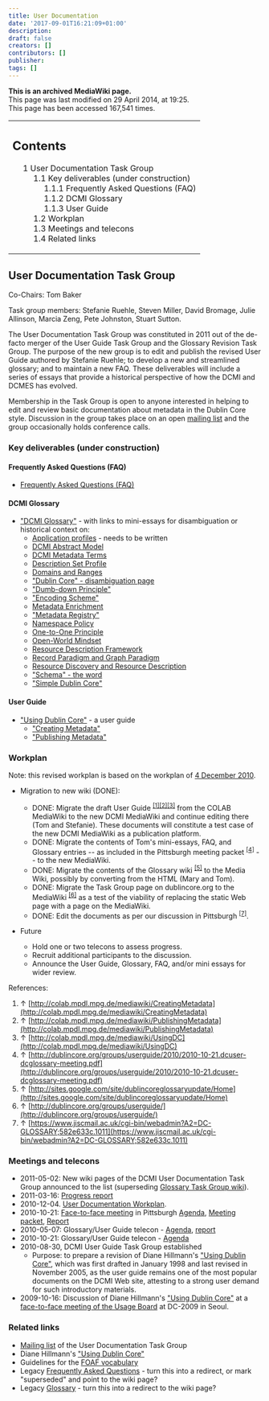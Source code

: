 ```yaml
---
title: User Documentation
date: '2017-09-01T16:21:09+01:00'
description: 
draft: false
creators: []
contributors: []
publisher: 
tags: []
---
```


 **This is an archived MediaWiki page.**  
This page was last modified on 29 April 2014, at 19:25.  
This page has been accessed 167,541 times.

<table id="toc" class="toc">
  <tr>
    <td>
      <div id="toctitle">
        <h2>Contents</h2>
      </div>
      <ul>
        <li class="toclevel-1 tocsection-1">
          <a href="#User_Documentation_Task_Group"><span class="tocnumber">1</span> <span class="toctext">User Documentation Task Group</span></a>
          <ul>
            <li class="toclevel-2 tocsection-2">
              <a href="#Key_deliverables_.28under_construction.29"><span class="tocnumber">1.1</span> <span class="toctext">Key deliverables (under construction)</span></a>
              <ul>
                <li class="toclevel-3 tocsection-3"><a href="#Frequently_Asked_Questions_.28FAQ.29"><span class="tocnumber">1.1.1</span> <span class="toctext">Frequently Asked Questions (FAQ)</span></a></li>
                <li class="toclevel-3 tocsection-4"><a href="#DCMI_Glossary"><span class="tocnumber">1.1.2</span> <span class="toctext">DCMI Glossary</span></a></li>
                <li class="toclevel-3 tocsection-5"><a href="#User_Guide"><span class="tocnumber">1.1.3</span> <span class="toctext">User Guide</span></a></li>
              </ul>
            </li>
            <li class="toclevel-2 tocsection-6"><a href="#Workplan"><span class="tocnumber">1.2</span> <span class="toctext">Workplan</span></a></li>
            <li class="toclevel-2 tocsection-7"><a href="#Meetings_and_telecons"><span class="tocnumber">1.3</span> <span class="toctext">Meetings and telecons</span></a></li>
            <li class="toclevel-2 tocsection-8"><a href="#Related_links"><span class="tocnumber">1.4</span> <span class="toctext">Related links</span></a></li>
          </ul>
        </li>
      </ul>
    </td>
  </tr>
</table>

## User Documentation Task Group 

Co-Chairs: Tom Baker

Task group members: Stefanie Ruehle, Steven Miller, David Bromage, Julie Allinson, Marcia Zeng, Pete Johnston, Stuart Sutton.

The User Documentation Task Group was constituted in 2011 out of the de-facto merger of the User Guide Task Group and the Glossary Revision Task Group. The purpose of the new group is to edit and publish the revised User Guide authored by Stefanie Ruehle; to develop a new and streamlined glossary; and to maintain a new FAQ. These deliverables will include a series of essays that provide a historical perspective of how the DCMI and DCMES has evolved.

Membership in the Task Group is open to anyone interested in helping to edit and review basic documentation about metadata in the Dublin Core style. Discussion in the group takes place on an open [mailing list](http://www.jiscmail.ac.uk/lists/dc-glossary.html) and the group occasionally holds conference calls.

### Key deliverables (under construction) 

#### Frequently Asked Questions (FAQ) 

- [Frequently Asked Questions (FAQ)](/mediawiki_wiki/FAQ "FAQ")

#### DCMI Glossary 

- ["DCMI Glossary"](/mediawiki_wiki/Glossary "Glossary") - with links to mini-essays for disambiguation or historical context on:
  - [Application profiles](/mediawiki_wiki/Glossary/Application_Profile "Glossary/Application Profile") - needs to be written
  - [DCMI Abstract Model](/mediawiki_wiki/Glossary/DCMI_Abstract_Model "Glossary/DCMI Abstract Model")
  - [DCMI Metadata Terms](/mediawiki_wiki/Glossary/DCMI_Metadata_Terms "Glossary/DCMI Metadata Terms")
  - [Description Set Profile](/mediawiki_wiki/Glossary/Description_Set_Profile "Glossary/Description Set Profile")
  - [Domains and Ranges](/mediawiki_wiki/Glossary/Domains_and_Ranges "Glossary/Domains and Ranges")
  - ["Dublin Core" - disambiguation page](/mediawiki_wiki/Glossary/Dublin_Core "Glossary/Dublin Core")
  - ["Dumb-down Principle"](/mediawiki_wiki/Glossary/Dumb-Down_Principle "Glossary/Dumb-Down Principle")
  - ["Encoding Scheme"](/mediawiki_wiki/Glossary/Encoding_Scheme "Glossary/Encoding Scheme")
  - [Metadata Enrichment](/mediawiki_wiki/Glossary/Metadata_Enrichment "Glossary/Metadata Enrichment")
  - ["Metadata Registry"](/mediawiki_wiki/Glossary/Metadata_Registry "Glossary/Metadata Registry")
  - [Namespace Policy](/mediawiki_wiki/Glossary/Namespace_Policy "Glossary/Namespace Policy")
  - [One-to-One Principle](/mediawiki_wiki/Glossary/One-to-One_Principle "Glossary/One-to-One Principle")
  - [Open-World Mindset](/index.php?title=Glossary/Open-World_Mindset&action=edit&redlink=1 "Glossary/Open-World Mindset (page does not exist)")
  - [Resource Description Framework](/mediawiki_wiki/Glossary/RDF "Glossary/RDF")
  - [Record Paradigm and Graph Paradigm](/mediawiki_wiki/Glossary/Record_Paradigm_and_Graph_Paradigm "Glossary/Record Paradigm and Graph Paradigm")
  - [Resource Discovery and Resource Description](/mediawiki_wiki/Glossary/Resource_Discovery "Glossary/Resource Discovery")
  - ["Schema" - the word](/mediawiki_wiki/Glossary/Schema "Glossary/Schema")
  - ["Simple Dublin Core"](/mediawiki_wiki/Glossary/Simple_Dublin_Core "Glossary/Simple Dublin Core")

#### User Guide 

- ["Using Dublin Core"](/mediawiki_wiki/User_Guide "User Guide") - a user guide
  - ["Creating Metadata"](/mediawiki_wiki/User_Guide/Creating_Metadata "User Guide/Creating Metadata")
  - ["Publishing Metadata"](/mediawiki_wiki/User_Guide/Publishing_Metadata "User Guide/Publishing Metadata")

### Workplan 

Note: this revised workplan is based on the workplan of [4 December 2010](/mediawiki_wiki/User_Documentation/Workplan_20101204 "User Documentation/Workplan 20101204").

- Migration to new wiki (DONE):
  - DONE: Migrate the draft User Guide <sup id="cite_ref-0" class="reference"><a href="#cite_note-0">[1]</a></sup><sup id="cite_ref-1" class="reference"><a href="#cite_note-1">[2]</a></sup><sup id="cite_ref-2" class="reference"><a href="#cite_note-2">[3]</a></sup> from the COLAB MediaWiki to the new DCMI MediaWiki and continue editing there (Tom and Stefanie). These documents will constitute a test case of the new DCMI MediaWiki as a publication platform.
  - DONE: Migrate the contents of Tom's mini-essays, FAQ, and Glossary entries -- as included in the Pittsburgh meeting packet <sup id="cite_ref-3" class="reference"><a href="#cite_note-3">[4]</a></sup> -- to the new MediaWiki.
  - DONE: Migrate the contents of the Glossary wiki <sup id="cite_ref-4" class="reference"><a href="#cite_note-4">[5]</a></sup> to the Media Wiki, possibly by converting from the HTML (Mary and Tom). 
  - DONE: Migrate the Task Group page on dublincore.org to the MediaWiki <sup id="cite_ref-5" class="reference"><a href="#cite_note-5">[6]</a></sup> as a test of the viability of replacing the static Web page with a page on the MediaWiki.
  - DONE: Edit the documents as per our discussion in Pittsburgh <sup id="cite_ref-6" class="reference"><a href="#cite_note-6">[7]</a></sup>.

- Future
  - Hold one or two telecons to assess progress.
  - Recruit additional participants to the discussion.
  - Announce the User Guide, Glossary, FAQ, and/or mini essays for wider review.

References:

1. ↑ [http://colab.mpdl.mpg.de/mediawiki/CreatingMetadata](http://colab.mpdl.mpg.de/mediawiki/CreatingMetadata)
2. ↑ [http://colab.mpdl.mpg.de/mediawiki/PublishingMetadata](http://colab.mpdl.mpg.de/mediawiki/PublishingMetadata)
3. ↑ [http://colab.mpdl.mpg.de/mediawiki/UsingDC](http://colab.mpdl.mpg.de/mediawiki/UsingDC)
4. ↑ [http://dublincore.org/groups/userguide/2010/2010-10-21.dcuser-dcglossary-meeting.pdf](http://dublincore.org/groups/userguide/2010/2010-10-21.dcuser-dcglossary-meeting.pdf)
5. ↑ [http://sites.google.com/site/dublincoreglossaryupdate/Home](http://sites.google.com/site/dublincoreglossaryupdate/Home)
6. ↑ [http://dublincore.org/groups/userguide/](http://dublincore.org/groups/userguide/)
7. ↑ [https://www.jiscmail.ac.uk/cgi-bin/webadmin?A2=DC-GLOSSARY;582e633c.1011](https://www.jiscmail.ac.uk/cgi-bin/webadmin?A2=DC-GLOSSARY;582e633c.1011)

### Meetings and telecons 

- 2011-05-02: New wiki pages of the DCMI User Documentation Task Group announced to the list (superseding [Glossary Task Group wiki](http://sites.google.com/site/dublincoreglossaryupdate/Home)).
- 2011-03-16: [Progress report](/mediawiki_wiki/User_Documentation/Progress_Report_20110316 "User Documentation/Progress Report 20110316")
- 2010-12-04. [User Documentation Workplan](/mediawiki_wiki/User_Documentation/Workplan_20101204 "User Documentation/Workplan 20101204").
- 2010-10-21: [Face-to-face meeting](/mediawiki_wiki/User_Documentation/Meeting_20101021 "User Documentation/Meeting 20101021") in Pittsburgh [Agenda](http://dublincore.org/groups/userguide/2010/2010-10-21.dcglossary-dcuser-agenda.html), [Meeting packet](/mediawiki_wiki/files/Meeting_Packet_20101021.pdf "Meeting Packet 20101021.pdf"), [Report](http://dublincore.org/groups/userguide/2010/2010-10-21.dcglossary-meeting-report.html)
- 2010-05-07: Glossary/User Guide telecon - [Agenda](http://dublincore.org/groups/userguide/2010/2010-05-07.dcglossary-telecon-agenda.html), [report](http://dublincore.org/groups/userguide/2010/2010-05-07.dcglossary-telecon-report.html)
- 2010-10-21: Glossary/User Guide telecon - [Agenda](http://dublincore.org/groups/userguide/2010/2010-09-28.dcglossary-telecon-agenda.html)
- 2010-08-30, DCMI User Guide Task Group established 
  - Purpose: to prepare a revision of Diane Hillmann's ["Using Dublin Core"](http://dublincore.org/documents/usageguide/), which was first drafted in January 1998 and last revised in November 2005, as the user guide remains one of the most popular documents on the DCMI Web site, attesting to a strong user demand for such introductory materials.
- 2009-10-16: Discussion of Diane Hillmann's ["Using Dublin Core"](http://dublincore.org/documents/usageguide/) at a [face-to-face meeting of the Usage Board](http://dublincore.org/usage/minutes/2009/2009-10-16.dcub-meeting-seoul-minutes.html) at DC-2009 in Seoul.

### Related links 

- [Mailing list](http://www.jiscmail.ac.uk/lists/dc-glossary.html) of the User Documentation Task Group
- Diane Hillmann's ["Using Dublin Core"](http://dublincore.org/documents/usageguide/)
- Guidelines for the [FOAF vocabulary](http://xmlns.com/foaf/spec/#term_currentProject)
- Legacy [Frequently Asked Questions](http://dublincore.org/resources/faq) - turn this into a redirect, or mark "superseded" and point to the wiki page?
- Legacy [Glossary](http://dublincore.org/documents/usageguide/glossary.shtml) - turn this into a redirect to the wiki page?

